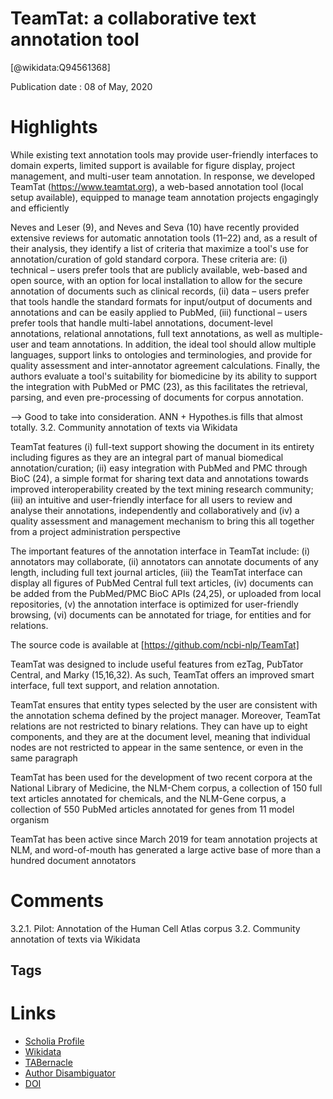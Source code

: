 
TeamTat: a collaborative text annotation tool
=============================================
  
  [@wikidata:Q94561368]  
  
Publication date : 08 of May, 2020  

# Highlights

While existing text annotation tools may provide user-friendly interfaces to domain experts, limited support is available for figure display, project management, and multi-user team annotation. In response, we developed TeamTat (https://www.teamtat.org), a web-based annotation tool (local setup available), equipped to manage team annotation projects engagingly and efficiently


Neves and Leser (9), and Neves and Seva (10) have recently provided extensive reviews for automatic annotation tools (11–22) and, as a result of their analysis, they identify a list of criteria that maximize a tool's use for annotation/curation of gold standard corpora. These criteria are: (i) technical – users prefer tools that are publicly available, web-based and open source, with an option for local installation to allow for the secure annotation of documents such as clinical records, (ii) data – users prefer that tools handle the standard formats for input/output of documents and annotations and can be easily applied to PubMed, (iii) functional – users prefer tools that handle multi-label annotations, document-level annotations, relational annotations, full text annotations, as well as multiple-user and team annotations. In addition, the ideal tool should allow multiple languages, support links to ontologies and terminologies, and provide for quality assessment and inter-annotator agreement calculations. Finally, the authors evaluate a tool's suitability for biomedicine by its ability to support the integration with PubMed or PMC (23), as this facilitates the retrieval, parsing, and even pre-processing of documents for corpus annotation.

--> Good to take into consideration. ANN + Hypothes.is fills that almost totally.  3.2. Community annotation of texts via Wikidata


TeamTat features (i) full-text support showing the document in its entirety including figures as they are an integral part of manual biomedical annotation/curation; (ii) easy integration with PubMed and PMC through BioC (24), a simple format for sharing text data and annotations towards improved interoperability created by the text mining research community; (iii) an intuitive and user-friendly interface for all users to review and analyse their annotations, independently and collaboratively and (iv) a quality assessment and management mechanism to bring this all together from a project administration perspective

The important features of the annotation interface in TeamTat include: (i) annotators may collaborate, (ii) annotators can annotate documents of any length, including full text journal articles, (iii) the TeamTat interface can display all figures of PubMed Central full text articles, (iv) documents can be added from the PubMed/PMC BioC APIs (24,25), or uploaded from local repositories, (v) the annotation interface is optimized for user-friendly browsing, (vi) documents can be annotated for triage, for entities and for relations.

The source code is available at [https://github.com/ncbi-nlp/TeamTat]

TeamTat was designed to include useful features from ezTag, PubTator Central, and Marky (15,16,32). As such, TeamTat offers an improved smart interface, full text support, and relation annotation.

TeamTat ensures that entity types selected by the user are consistent with the annotation schema defined by the project manager. Moreover, TeamTat relations are not restricted to binary relations. They can have up to eight components, and they are at the document level, meaning that individual nodes are not restricted to appear in the same sentence, or even in the same paragraph


TeamTat has been used for the development of two recent corpora at the National Library of Medicine, the NLM-Chem corpus, a collection of 150 full text articles annotated for chemicals, and the NLM-Gene corpus, a collection of 550 PubMed articles annotated for genes from 11 model organism


TeamTat has been active since March 2019 for team annotation projects at NLM, and word-of-mouth has generated a large active base of more than a hundred document annotators
# Comments

3.2.1. Pilot: Annotation of the Human Cell Atlas corpus
3.2. Community annotation of texts via Wikidata

## Tags

# Links
  
 * [Scholia Profile](https://scholia.toolforge.org/work/Q94561368)  
 * [Wikidata](https://www.wikidata.org/wiki/Q94561368)  
 * [TABernacle](https://tabernacle.toolforge.org/?#/tab/manual/Q94561368/P921%3BP4510)  
 * [Author Disambiguator](https://author-disambiguator.toolforge.org/work_item_oauth.php?id=Q94561368&batch_id=&match=1&author_list_id=&doit=Get+author+links+for+work)  
 * [DOI](https://doi.org/10.1093/NAR/GKAA333)  
